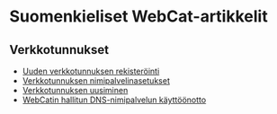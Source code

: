 # Suomenkieliset WebCat-artikkelit

## Verkkotunnukset

* [Uuden verkkotunnuksen rekisteröinti](verkkotunnukset/uuden-verkkotunnuksen-rekisterointi.md)
* [Verkkotunnuksen nimipalvelinasetukset](verkkotunnukset/verkkotunnuksen-nimipalvelinasetukset.md)
* [Verkkotunnuksen uusiminen](verkkotunnukset/verkkotunnuksen-uusiminen.md)
* [WebCatin hallitun DNS-nimipalvelun käyttöönotto](webcatin-hallitun-dns-nimipalvelun-kayttoonotto.md)

